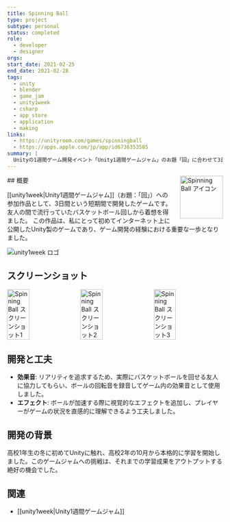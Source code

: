 ```yaml
---
title: Spinning Ball
type: project
subtype: personal
status: completed
role:
  - developer
  - designer
orgs: 
start_date: 2021-02-25
end_date: 2021-02-28
tags:
  - unity
  - blender
  - game_jam
  - unity1week
  - csharp
  - app_store
  - application
  - making
links:
  - https://unityroom.com/games/spinningball
  - https://apps.apple.com/jp/app/id6736353585
summary: |
  Unityの1週間ゲーム開発イベント「Unity1週間ゲームジャム」のお題「回」に合わせて3日間で制作したバスケットボール回しゲーム。初めてインターネットに公開したUnity製のゲーム。
---
```


<img src="linked_assets/20_Projects/personal/spinning_ball/spinning_ball_icon.jpg" alt="Spinning Ball アイコン" style="float: right; width: 100px; margin-left: 16px;">
## 概要

[[unity1week|Unity1週間ゲームジャム]]（お題：「回」）への参加作品として、3日間という短期間で開発したゲームです。友人の間で流行っていたバスケットボール回しから着想を得ました。
この作品は、私にとって初めてインターネット上に公開したUnity製のゲームであり、ゲーム開発の経験における重要な一歩となりました。

![unity1week ロゴ](linked_assets/60_Organizations/unity1week/unity1week_logo.jpg)

## スクリーンショット
<div style="display: flex; gap: 10px;">
    <img src="linked_assets/20_Projects/personal/spinning_ball/spinning_ball_ss_1.jpg" alt="Spinning Ball スクリーンショット1" width="32%">
    <img src="linked_assets/20_Projects/personal/spinning_ball/spinning_ball_ss_2.jpg" alt="Spinning Ball スクリーンショット2" width="32%">
    <img src="linked_assets/20_Projects/personal/spinning_ball/spinning_ball_ss_3.jpg" alt="Spinning Ball スクリーンショット3" width="32%">
</div>

## 開発と工夫
- **効果音**: リアリティを追求するため、実際にバスケットボールを回せる友人に協力してもらい、ボールの回転音を録音してゲーム内の効果音として使用しました。
- **エフェクト**: ボールが加速する際に視覚的なエフェクトを追加し、プレイヤーがゲームの状況を直感的に理解できるよう工夫しました。

## 開発の背景
高校1年生の冬に初めてUnityに触れ、高校2年の10月から本格的に学習を開始しました。このゲームジャムへの挑戦は、それまでの学習成果をアウトプットする絶好の機会でした。

## 関連
- [[unity1week|Unity1週間ゲームジャム]]
